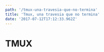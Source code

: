 ```yaml
---
path: '/tmux-una-travesia-que-no-termina'
title: 'Tmux, una travesia que no termina'
date: '2017-07-12T17:12:33.962Z'
---
```


# TMUX
